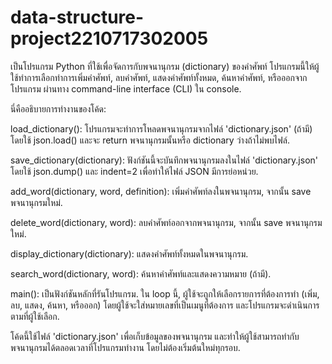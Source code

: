# data-structure-project2210717302005
เป็นโปรแกรม Python ที่ใช้เพื่อจัดการกับพจนานุกรม (dictionary) ของคำศัพท์ โปรแกรมนี้ให้ผู้ใช้ทำการเลือกทำการเพิ่มคำศัพท์, ลบคำศัพท์, แสดงคำศัพท์ทั้งหมด, ค้นหาคำศัพท์, หรือออกจากโปรแกรม ผ่านทาง command-line interface (CLI) ใน console.

นี่คืออธิบายการทำงานของโค้ด:

load_dictionary(): โปรแกรมจะทำการโหลดพจนานุกรมจากไฟล์ 'dictionary.json' (ถ้ามี) โดยใช้ json.load() และจะ return พจนานุกรมนั้นหรือ dictionary ว่างถ้าไม่พบไฟล์.

save_dictionary(dictionary): ฟังก์ชันนี้จะบันทึกพจนานุกรมลงในไฟล์ 'dictionary.json' โดยใช้ json.dump() และ indent=2 เพื่อทำให้ไฟล์ JSON มีการย่อหน่วย.

add_word(dictionary, word, definition): เพิ่มคำศัพท์ลงในพจนานุกรม, จากนั้น save พจนานุกรมใหม่.

delete_word(dictionary, word): ลบคำศัพท์ออกจากพจนานุกรม, จากนั้น save พจนานุกรมใหม่.

display_dictionary(dictionary): แสดงคำศัพท์ทั้งหมดในพจนานุกรม.

search_word(dictionary, word): ค้นหาคำศัพท์และแสดงความหมาย (ถ้ามี).

main(): เป็นฟังก์ชันหลักที่รันโปรแกรม. ใน loop นี้, ผู้ใช้จะถูกให้เลือกรายการที่ต้องการทำ (เพิ่ม, ลบ, แสดง, ค้นหา, หรือออก) โดยผู้ใช้จะใส่หมายเลขที่เป็นเมนูที่ต้องการ และโปรแกรมจะดำเนินการตามที่ผู้ใช้เลือก.

โค้ดนี้ใช้ไฟล์ 'dictionary.json' เพื่อเก็บข้อมูลของพจนานุกรม และทำให้ผู้ใช้สามารถทำกับพจนานุกรมได้ตลอดเวลาที่โปรแกรมทำงาน โดยไม่ต้องเริ่มต้นใหม่ทุกรอบ.
